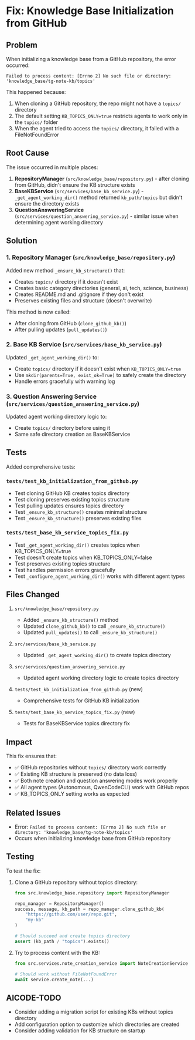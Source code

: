 # Fix: Knowledge Base Initialization from GitHub

## Problem

When initializing a knowledge base from a GitHub repository, the error occurred:
```
Failed to process content: [Errno 2] No such file or directory: 'knowledge_base/tg-note-kb/topics'
```

This happened because:
1. When cloning a GitHub repository, the repo might not have a `topics/` directory
2. The default setting `KB_TOPICS_ONLY=true` restricts agents to work only in the `topics/` folder
3. When the agent tried to access the `topics/` directory, it failed with a FileNotFoundError

## Root Cause

The issue occurred in multiple places:
1. **RepositoryManager** (`src/knowledge_base/repository.py`) - after cloning from GitHub, didn't ensure the KB structure exists
2. **BaseKBService** (`src/services/base_kb_service.py`) - `_get_agent_working_dir()` method returned `kb_path/topics` but didn't ensure the directory exists
3. **QuestionAnsweringService** (`src/services/question_answering_service.py`) - similar issue when determining agent working directory

## Solution

### 1. Repository Manager (`src/knowledge_base/repository.py`)

Added new method `_ensure_kb_structure()` that:
- Creates `topics/` directory if it doesn't exist
- Creates basic category directories (general, ai, tech, science, business)
- Creates README.md and .gitignore if they don't exist
- Preserves existing files and structure (doesn't overwrite)

This method is now called:
- After cloning from GitHub (`clone_github_kb()`)
- After pulling updates (`pull_updates()`)

### 2. Base KB Service (`src/services/base_kb_service.py`)

Updated `_get_agent_working_dir()` to:
- Create `topics/` directory if it doesn't exist when `KB_TOPICS_ONLY=true`
- Use `mkdir(parents=True, exist_ok=True)` to safely create the directory
- Handle errors gracefully with warning log

### 3. Question Answering Service (`src/services/question_answering_service.py`)

Updated agent working directory logic to:
- Create `topics/` directory before using it
- Same safe directory creation as BaseKBService

## Tests

Added comprehensive tests:

### `tests/test_kb_initialization_from_github.py`
- Test cloning GitHub KB creates topics directory
- Test cloning preserves existing topics structure
- Test pulling updates ensures topics directory
- Test `_ensure_kb_structure()` creates minimal structure
- Test `_ensure_kb_structure()` preserves existing files

### `tests/test_base_kb_service_topics_fix.py`
- Test `_get_agent_working_dir()` creates topics when KB_TOPICS_ONLY=true
- Test doesn't create topics when KB_TOPICS_ONLY=false
- Test preserves existing topics structure
- Test handles permission errors gracefully
- Test `_configure_agent_working_dir()` works with different agent types

## Files Changed

1. `src/knowledge_base/repository.py`
   - Added `_ensure_kb_structure()` method
   - Updated `clone_github_kb()` to call `_ensure_kb_structure()`
   - Updated `pull_updates()` to call `_ensure_kb_structure()`

2. `src/services/base_kb_service.py`
   - Updated `_get_agent_working_dir()` to create topics directory

3. `src/services/question_answering_service.py`
   - Updated agent working directory logic to create topics directory

4. `tests/test_kb_initialization_from_github.py` (new)
   - Comprehensive tests for GitHub KB initialization

5. `tests/test_base_kb_service_topics_fix.py` (new)
   - Tests for BaseKBService topics directory fix

## Impact

This fix ensures that:
- ✅ GitHub repositories without `topics/` directory work correctly
- ✅ Existing KB structure is preserved (no data loss)
- ✅ Both note creation and question answering modes work properly
- ✅ All agent types (Autonomous, QwenCodeCLI) work with GitHub repos
- ✅ KB_TOPICS_ONLY setting works as expected

## Related Issues

- Error: `Failed to process content: [Errno 2] No such file or directory: 'knowledge_base/tg-note-kb/topics'`
- Occurs when initializing knowledge base from GitHub repository

## Testing

To test the fix:

1. Clone a GitHub repository without topics directory:
   ```python
   from src.knowledge_base.repository import RepositoryManager
   
   repo_manager = RepositoryManager()
   success, message, kb_path = repo_manager.clone_github_kb(
       "https://github.com/user/repo.git",
       "my-kb"
   )
   
   # Should succeed and create topics directory
   assert (kb_path / "topics").exists()
   ```

2. Try to process content with the KB:
   ```python
   from src.services.note_creation_service import NoteCreationService
   
   # Should work without FileNotFoundError
   await service.create_note(...)
   ```

## AICODE-TODO

- Consider adding a migration script for existing KBs without topics directory
- Add configuration option to customize which directories are created
- Consider adding validation for KB structure on startup
